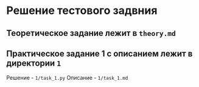 # Решение тестового задвния

## Теоретическое задание лежит в `theory.md`
## Практическое задание 1 с описанием лежит в директории `1` 
Решение - `1/task_1.py`
Описание - `1/task_1.md`